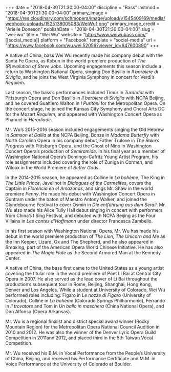 +++
date = "2018-04-30T21:30:00-04:00"
discipline = "Bass"
lastmod = "2018-04-30T21:30:00-04:00"
primary_image = "https://res.cloudinary.com/schmopera/image/upload/v1545409169/media/webhook-uploads/1525138005083/WeiWu1.png"
primary_image_credit = "Arielle Doneson"
publishDate = "2018-04-30T21:30:00-04:00"
slug = "wei-wu"
title = "Wei Wu"
website = "http://www.weiwubass.com/"
[[social_media]]
platform = "Facebook"
template = "social-media"
url = "https://www.facebook.com/wu.wei.52056?viewer_id=647600890"
+++

A native of China, bass Wei Wu recently made his company debut with the Santa Fe Opera, as Kobun in the world premiere production of *The (R)evolution of Steve Jobs*. Upcoming engagements this season include a return to Washington National Opera, singing Don Basilio in *Il barbiere di Siviglia*, and he joins the West Virginia Symphony in concert for Verdi’s *Requiem*.

Last season, the bass’s performances included Timur in *Turandot* with Pittsburgh Opera and Don Basilio in *Il barbiere di Siviglia* with NCPA Beijing, and he covered Gualtiero Walton in *I Puritani* for the Metropolitan Opera. On the concert stage, he joined the Kansas City Symphony and Choral Arts DC for the Mozart *Requiem*, and appeared with Washington Concert Opera as Phanuel in *Hérodiade*.

Mr. Wu’s 2015-2016 season included engagements singing the Old Hebrew in *Samson et Dalila* at the NCPA Beijing, Bonze in *Madama Butterfly* with North Carolina Opera in his company debut, Father Trulove in *The Rake’s Progress* with Pittsburgh Opera, and the Ghost of Nino in Washington Concert Opera’s production of *Semiramide*. In his final year as a member of Washington National Opera’s Domingo-Cafritz Young Artist Program, his role assignments included covering the role of Zuniga in *Carmen*, and Wilcox in the World Premiere of *Better Gods*.

In the 2014-2015 season, he appeared as Colline in *La bohème*, The King in *The Little Prince*, Javelinot in *Dialogues of the Carmelites*, covers the Captain in *Florencia en el Amazonas*, and sings Mr. Shaw in the world premiere *Penny*. He made his debut with Washington Concert Opera in Guntram under the baton of Maestro Antony Walker, and joined the Glyndebourne Festival to cover Osmin in *Die entführung aus dem Serail*. Mr. Wu also made his Alice Tully Hall debut singing in concert with performers from China’s I Sing Festival, and  debuted with NCPA Beijing as the Four Villains in *Les contes d’Hoffmann* under director Francesca Zambello.

In his first season with Washington National Opera, Mr. Wu has made his debut in the world premiere production of *The Lion, The Unicorn and Me* as the Inn Keeper, Lizard, Ox and The Shepherd, and he also appeared in *Breaking*, part of the American Opera World Chinese Initiative. He has also appeared in *The Magic Flute* as the Second Armored Man at the Kennedy Center.

A native of China, the bass first came to the United States as a young artist covering the titular role in the world premiere of Poet Li Bai at Central City Opera in 2007. He also served as the lead cover of Li Bai throughout the production’s subsequent tour in Rome, Beijing, Shanghai, Hong Kong, Denver and Los Angeles. While a student at University of Colorado, Wei Wu performed roles including:  Figaro in *Le nozze di Figaro* (University of Colorado), Colline in *La bohème* (Colorado Springs Philharmonic), Ferrando in *Il trovatore* and Tom in *Un ballo in maschera* (China National Opera), and Don Alfonso (Opera Arkansas).

Mr. Wu is a regional finalist and district special award winner (Rocky Mountain Region) for the Metropolitan Opera National Council Audition in 2010 and 2012. He was also the winner of the Denver Lyric Opera Guild Competition in 2011and 2012, and placed third in the 5th Taiwan Vocal Competition.

Mr. Wu received his B.M. in Vocal Performance from the People’s University of China, Beijing, and received his Performance Certificate and M.M. in Voice Performance at the University of Colorado at Boulder.
